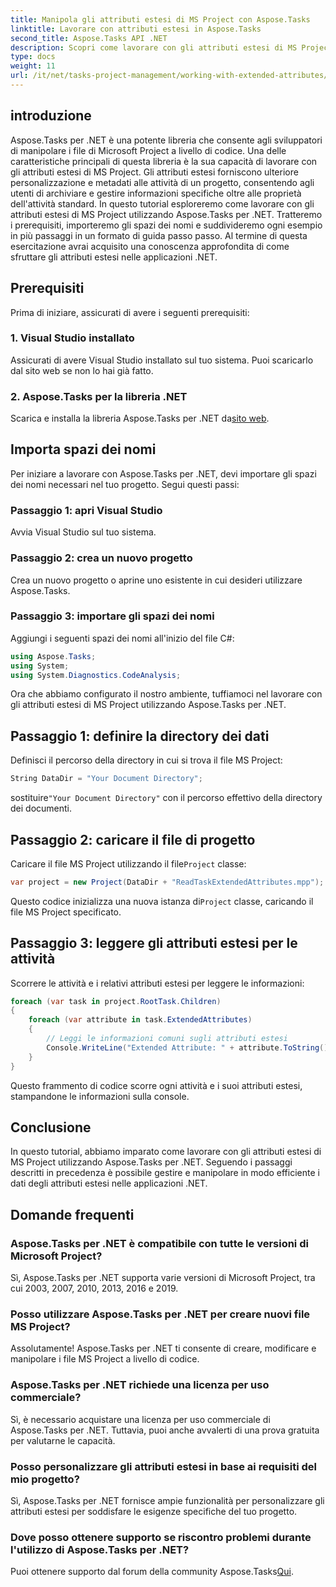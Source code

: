 ```yaml
---
title: Manipola gli attributi estesi di MS Project con Aspose.Tasks
linktitle: Lavorare con attributi estesi in Aspose.Tasks
second_title: Aspose.Tasks API .NET
description: Scopri come lavorare con gli attributi estesi di MS Project utilizzando Aspose.Tasks per .NET. Manipola facilmente i dati delle attività in modo programmatico.
type: docs
weight: 11
url: /it/net/tasks-project-management/working-with-extended-attributes/
---
```

## introduzione
Aspose.Tasks per .NET è una potente libreria che consente agli sviluppatori di manipolare i file di Microsoft Project a livello di codice. Una delle caratteristiche principali di questa libreria è la sua capacità di lavorare con gli attributi estesi di MS Project. Gli attributi estesi forniscono ulteriore personalizzazione e metadati alle attività di un progetto, consentendo agli utenti di archiviare e gestire informazioni specifiche oltre alle proprietà dell'attività standard.
In questo tutorial esploreremo come lavorare con gli attributi estesi di MS Project utilizzando Aspose.Tasks per .NET. Tratteremo i prerequisiti, importeremo gli spazi dei nomi e suddivideremo ogni esempio in più passaggi in un formato di guida passo passo. Al termine di questa esercitazione avrai acquisito una conoscenza approfondita di come sfruttare gli attributi estesi nelle applicazioni .NET.
## Prerequisiti
Prima di iniziare, assicurati di avere i seguenti prerequisiti:
### 1. Visual Studio installato
Assicurati di avere Visual Studio installato sul tuo sistema. Puoi scaricarlo dal sito web se non lo hai già fatto.
### 2. Aspose.Tasks per la libreria .NET
 Scarica e installa la libreria Aspose.Tasks per .NET da[sito web](https://releases.aspose.com/tasks/net/).

## Importa spazi dei nomi
Per iniziare a lavorare con Aspose.Tasks per .NET, devi importare gli spazi dei nomi necessari nel tuo progetto. Segui questi passi:
### Passaggio 1: apri Visual Studio
Avvia Visual Studio sul tuo sistema.
### Passaggio 2: crea un nuovo progetto
Crea un nuovo progetto o aprine uno esistente in cui desideri utilizzare Aspose.Tasks.
### Passaggio 3: importare gli spazi dei nomi
Aggiungi i seguenti spazi dei nomi all'inizio del file C#:
```csharp
using Aspose.Tasks;
using System;
using System.Diagnostics.CodeAnalysis;

```

Ora che abbiamo configurato il nostro ambiente, tuffiamoci nel lavorare con gli attributi estesi di MS Project utilizzando Aspose.Tasks per .NET.
## Passaggio 1: definire la directory dei dati
Definisci il percorso della directory in cui si trova il file MS Project:
```csharp
String DataDir = "Your Document Directory";
```
 sostituire`"Your Document Directory"` con il percorso effettivo della directory dei documenti.
## Passaggio 2: caricare il file di progetto
 Caricare il file MS Project utilizzando il file`Project` classe:
```csharp
var project = new Project(DataDir + "ReadTaskExtendedAttributes.mpp");
```
 Questo codice inizializza una nuova istanza di`Project` classe, caricando il file MS Project specificato.
## Passaggio 3: leggere gli attributi estesi per le attività
Scorrere le attività e i relativi attributi estesi per leggere le informazioni:
```csharp
foreach (var task in project.RootTask.Children)
{
    foreach (var attribute in task.ExtendedAttributes)
    {
        // Leggi le informazioni comuni sugli attributi estesi
        Console.WriteLine("Extended Attribute: " + attribute.ToString());
    }
}
```
Questo frammento di codice scorre ogni attività e i suoi attributi estesi, stampandone le informazioni sulla console.

## Conclusione
In questo tutorial, abbiamo imparato come lavorare con gli attributi estesi di MS Project utilizzando Aspose.Tasks per .NET. Seguendo i passaggi descritti in precedenza è possibile gestire e manipolare in modo efficiente i dati degli attributi estesi nelle applicazioni .NET.
## Domande frequenti
### Aspose.Tasks per .NET è compatibile con tutte le versioni di Microsoft Project?
Sì, Aspose.Tasks per .NET supporta varie versioni di Microsoft Project, tra cui 2003, 2007, 2010, 2013, 2016 e 2019.
### Posso utilizzare Aspose.Tasks per .NET per creare nuovi file MS Project?
Assolutamente! Aspose.Tasks per .NET ti consente di creare, modificare e manipolare i file MS Project a livello di codice.
### Aspose.Tasks per .NET richiede una licenza per uso commerciale?
Sì, è necessario acquistare una licenza per uso commerciale di Aspose.Tasks per .NET. Tuttavia, puoi anche avvalerti di una prova gratuita per valutarne le capacità.
### Posso personalizzare gli attributi estesi in base ai requisiti del mio progetto?
Sì, Aspose.Tasks per .NET fornisce ampie funzionalità per personalizzare gli attributi estesi per soddisfare le esigenze specifiche del tuo progetto.
### Dove posso ottenere supporto se riscontro problemi durante l'utilizzo di Aspose.Tasks per .NET?
 Puoi ottenere supporto dal forum della community Aspose.Tasks[Qui](https://forum.aspose.com/c/tasks/15).